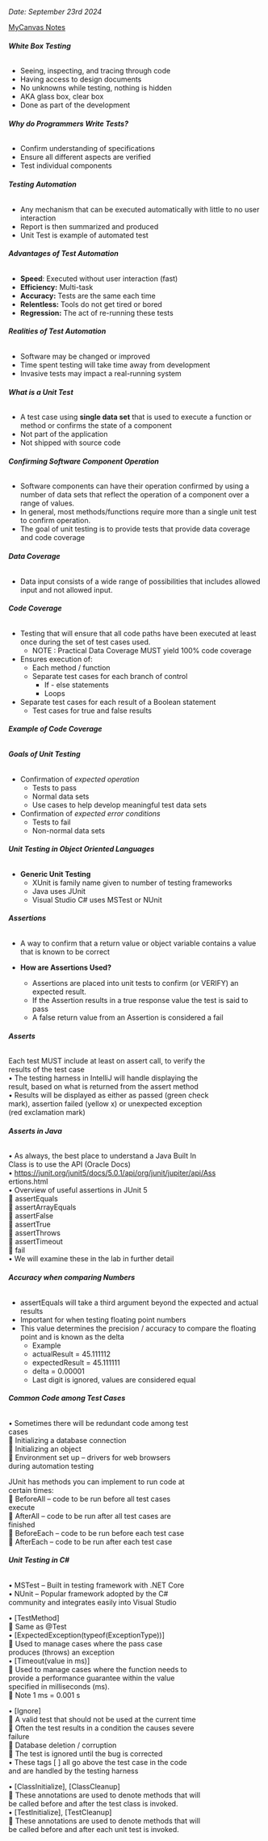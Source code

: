 *Date: September 23rd 2024*

[MyCanvas Notes](https://mycanvas.mohawkcollege.ca/courses/107218/files/20633689?module_item_id=5794377)
###### **White Box Testing**
- Seeing, inspecting, and tracing through code
- Having access to design documents
- No unknowns while testing, nothing is hidden 
- AKA glass box, clear box
- Done as part of the development 

###### **Why do Programmers Write Tests?**
- Confirm understanding of specifications 
- Ensure all different aspects are verified 
- Test individual components

###### **Testing Automation**
- Any mechanism that can be executed automatically with little to no user interaction 
- Report is then summarized and produced 
- Unit Test is example of automated test 

###### **Advantages of Test Automation**
- **Speed**: Executed without user interaction (fast)
- **Efficiency:** Multi-task
- **Accuracy:** Tests are the same each time 
- **Relentless:** Tools do not get tired or bored
- **Regression:** The act of re-running these tests

###### **Realities of Test Automation**
- Software may be changed or improved
- Time spent testing will take time away from development 
- Invasive tests may impact a real-running system 

###### **What is a Unit Test**
- A test case using **single data set** that is used to execute a function or method or confirms the state of a component 
- Not part of the application 
- Not shipped with source code 

###### **Confirming Software Component Operation**
- Software components can have their operation confirmed by using a number of data sets that reflect  the operation of a component over a range of values.  
- In general, most methods/functions require more than a single unit test to confirm operation.  
- The goal of unit testing is to provide tests that provide data coverage and code coverage

###### **Data Coverage**
- Data input consists of a wide range of possibilities that includes allowed input and not allowed input. 

###### **Code Coverage**
- Testing that will ensure that all code paths have been executed at least once during the set of test cases used.  
	- NOTE : Practical Data Coverage MUST yield 100% code coverage  
- Ensures execution of:  
	- Each method / function  
	- Separate test cases for each branch of control  
		- If - else statements  
		- Loops  
- Separate test cases for each result of a Boolean statement  
	- Test cases for true and false results

###### **Example of Code Coverage**

###### **Goals of Unit Testing**
- Confirmation of *expected operation*
	- Tests to pass
	- Normal data sets
	- Use cases to help develop meaningful test data sets
- Confirmation of *expected error conditions*
	- Tests to fail
	- Non-normal data sets

###### **Unit Testing in Object Oriented Languages**
- **Generic Unit Testing**
	- XUnit is family name given to number of testing frameworks
	- Java uses JUnit
	- Visual Studio C# uses MSTest or NUnit 

###### **Assertions**
- A way to confirm that a return value or object variable contains a value that is known to be correct

- **How are Assertions Used?**
	- Assertions are placed into unit tests to confirm (or VERIFY) an expected result.  
	- If the Assertion results in a true response value the test is said to pass  
	- A false return value from an Assertion is considered a fail

###### **Asserts**
Each test MUST include at least on assert call, to verify the  
results of the test case  
• The testing harness in IntelliJ will handle displaying the  
result, based on what is returned from the assert method  
• Results will be displayed as either as passed (green check  
mark), assertion failed (yellow x) or unexpected exception  
(red exclamation mark)

###### **Asserts in Java**  
• As always, the best place to understand a Java Built In  
Class is to use the API (Oracle Docs)  
• https://junit.org/junit5/docs/5.0.1/api/org/junit/jupiter/api/Ass  
ertions.html  
• Overview of useful assertions in JUnit 5  
 assertEquals  
 assertArrayEquals  
 assertFalse  
 assertTrue  
 assertThrows  
 assertTimeout  
 fail  
• We will examine these in the lab in further detail

###### **Accuracy when comparing Numbers**    
- assertEquals will take a third argument beyond the expected and actual results  
- Important for when testing floating point numbers  
- This value determines the precision / accuracy to compare the floating point and is known as the delta  
	- Example  
	- actualResult = 45.111112  
	- expectedResult = 45.111111  
	- delta = 0.00001  
	- Last digit is ignored, values are considered equal

###### **Common Code among Test Cases**     
• Sometimes there will be redundant code among test  
cases  
 Initializing a database connection  
 Initializing an object  
 Environment set up – drivers for web browsers  
during automation testing

JUnit has methods you can implement to run code at  
certain times:  
 BeforeAll – code to be run before all test cases  
execute  
 AfterAll – code to be run after all test cases are  
finished  
 BeforeEach – code to be run before each test case  
 AfterEach – code to be run after each test case

###### **Unit Testing in C#**
• MSTest – Built in testing framework with .NET Core  
• NUnit – Popular framework adopted by the C#  
community and integrates easily into Visual Studio

• [TestMethod]  
 Same as @Test  
• [ExpectedException(typeof(ExceptionType))]  
 Used to manage cases where the pass case  
produces (throws) an exception  
• [Timeout(value in ms)]  
 Used to manage cases where the function needs to  
provide a performance guarantee within the value  
specified in milliseconds (ms).  
 Note 1 ms = 0.001 s

• [Ignore]  
 A valid test that should not be used at the current time  
 Often the test results in a condition the causes severe  
failure  
 Database deletion / corruption  
 The test is ignored until the bug is corrected  
• These tags [ ] all go above the test case in the code  
and are handled by the testing harness

• [ClassInitialize], [ClassCleanup]  
 These annotations are used to denote methods that will  
be called before and after the test class is invoked.  
• [TestInitialize], [TestCleanup]  
 These annotations are used to denote methods that will  
be called before and after each unit test is invoked.